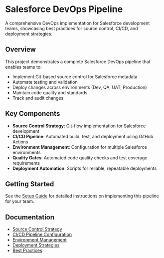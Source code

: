 # Salesforce DevOps Pipeline

A comprehensive DevOps implementation for Salesforce development teams, showcasing best practices for source control, CI/CD, and deployment strategies.

## Overview

This project demonstrates a complete Salesforce DevOps pipeline that enables teams to:

- Implement Git-based source control for Salesforce metadata
- Automate testing and validation
- Deploy changes across environments (Dev, QA, UAT, Production)
- Maintain code quality and standards
- Track and audit changes

## Key Components

- **Source Control Strategy**: Git-flow implementation for Salesforce development
- **CI/CD Pipeline**: Automated build, test, and deployment using GitHub Actions
- **Environment Management**: Configuration for multiple Salesforce environments
- **Quality Gates**: Automated code quality checks and test coverage requirements
- **Deployment Automation**: Scripts for reliable, repeatable deployments

## Getting Started

See the [Setup Guide](docs/setup-guide.md) for detailed instructions on implementing this pipeline for your team.

## Documentation

- [Source Control Strategy](docs/source-control-strategy.md)
- [CI/CD Pipeline Configuration](docs/cicd-pipeline.md)
- [Environment Management](docs/environment-management.md)
- [Deployment Strategies](docs/deployment-strategies.md)
- [Best Practices](docs/best-practices.md)